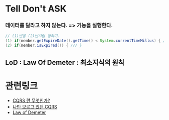 # Tell Don't ASK
### 데이터를 달라고 하지 않는다. => 기능을 실행한다.
```java
// (1)번을 (2)번처럼 행하기.
(1) if(member.getExpireDate().getTime() < System.currentTimeMillus) { /// }
(2) if(member.isExpired()) { /// }
```

## LoD : Law Of Demeter : 최소지식의 원칙

# 관련링크
* [CQRS 란 무엇인가?](https://justhackem.wordpress.com/2016/09/17/what-is-cqrs/)
* [나만 모르고 있던 CQRS](https://www.popit.kr/cqrs-eventsourcing/)
* [Law of Demeter](https://dzone.com/articles/the-genius-of-the-law-of-demeter)
